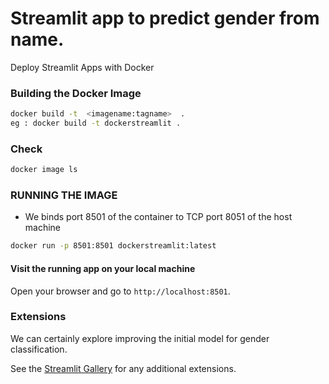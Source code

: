 # Streamlit app to predict gender from name. 
Deploy Streamlit Apps with Docker

### Building the Docker Image

```bash
docker build -t  <imagename:tagname>  .
eg : docker build -t dockerstreamlit . 
```
### Check 
```bash
docker image ls
```
### RUNNING THE IMAGE
* We binds port 8501 of the container to TCP port 8051 of the host machine
```bash
docker run -p 8501:8501 dockerstreamlit:latest
```  
#### Visit the running app on your local machine
Open your browser and go to `http://localhost:8501`.

### Extensions
We can certainly explore improving the initial model for gender classification.

See the [Streamlit Gallery](https://streamlit.io/gallery) for any additional extensions.

